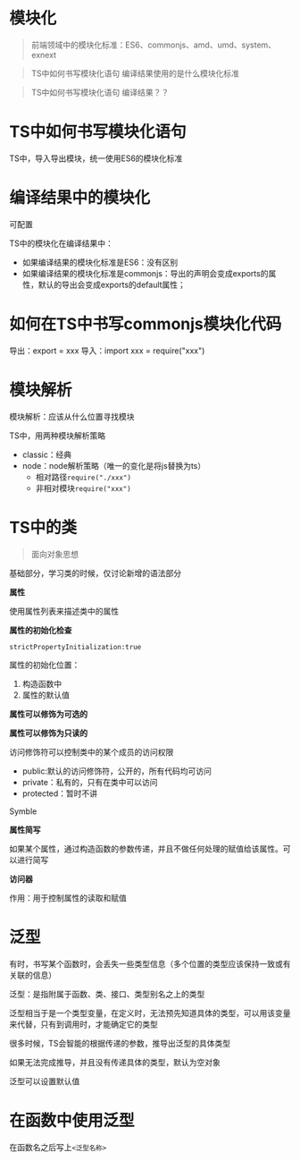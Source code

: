 # 模块化

> 前端领域中的模块化标准：ES6、commonjs、amd、umd、system、exnext

> TS中如何书写模块化语句
> 编译结果使用的是什么模块化标准

> TS中如何书写模块化语句
> 编译结果？？

# TS中如何书写模块化语句

TS中，导入导出模块，统一使用ES6的模块化标准


# 编译结果中的模块化

可配置

TS中的模块化在编译结果中：

- 如果编译结果的模块化标准是ES6：没有区别
- 如果编译结果的模块化标准是commonjs：导出的声明会变成exports的属性，默认的导出会变成exports的default属性；

# 如何在TS中书写commonjs模块化代码

导出：export = xxx
导入：import xxx = require("xxx")


# 模块解析

模块解析：应该从什么位置寻找模块

TS中，用两种模块解析策略

- classic：经典
- node：node解析策略（唯一的变化是将js替换为ts）
    - 相对路径```require("./xxx")```
    - 非相对模块```require("xxx")```

# TS中的类

>面向对象思想

基础部分，学习类的时候，仅讨论新增的语法部分

**属性**

使用属性列表来描述类中的属性

**属性的初始化检查**

```strictPropertyInitialization:true```

属性的初始化位置：

1. 构造函数中
2. 属性的默认值

**属性可以修饰为可选的**

**属性可以修饰为只读的**

访问修饰符可以控制类中的某个成员的访问权限

- public:默认的访问修饰符，公开的，所有代码均可访问
- private：私有的，只有在类中可以访问
- protected：暂时不讲

Symble

**属性简写**

如果某个属性，通过构造函数的参数传递，并且不做任何处理的赋值给该属性。可以进行简写

**访问器**

作用：用于控制属性的读取和赋值


# 泛型

有时，书写某个函数时，会丢失一些类型信息（多个位置的类型应该保持一致或有关联的信息）

泛型：是指附属于函数、类、接口、类型别名之上的类型

泛型相当于是一个类型变量，在定义时，无法预先知道具体的类型，可以用该变量来代替，只有到调用时，才能确定它的类型

很多时候，TS会智能的根据传递的参数，推导出泛型的具体类型

如果无法完成推导，并且没有传递具体的类型，默认为空对象

泛型可以设置默认值

# 在函数中使用泛型

在函数名之后写上```<泛型名称>```